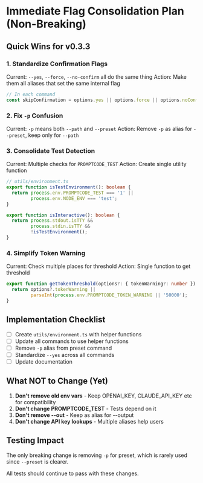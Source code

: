 # Immediate Flag Consolidation Plan (Non-Breaking)

## Quick Wins for v0.3.3

### 1. Standardize Confirmation Flags
Current: `--yes`, `--force`, `--no-confirm` all do the same thing
Action: Make them all aliases that set the same internal flag

```typescript
// In each command
const skipConfirmation = options.yes || options.force || options.noConfirm;
```

### 2. Fix `-p` Confusion
Current: `-p` means both `--path` and `--preset`
Action: Remove `-p` as alias for `--preset`, keep only for `--path`

### 3. Consolidate Test Detection
Current: Multiple checks for `PROMPTCODE_TEST`
Action: Create single utility function

```typescript
// utils/environment.ts
export function isTestEnvironment(): boolean {
  return process.env.PROMPTCODE_TEST === '1' || 
         process.env.NODE_ENV === 'test';
}

export function isInteractive(): boolean {
  return process.stdout.isTTY && 
         process.stdin.isTTY && 
         !isTestEnvironment();
}
```

### 4. Simplify Token Warning
Current: Check multiple places for threshold
Action: Single function to get threshold

```typescript
export function getTokenThreshold(options?: { tokenWarning?: number }): number {
  return options?.tokenWarning || 
         parseInt(process.env.PROMPTCODE_TOKEN_WARNING || '50000');
}
```

## Implementation Checklist

- [ ] Create `utils/environment.ts` with helper functions
- [ ] Update all commands to use helper functions
- [ ] Remove `-p` alias from preset command
- [ ] Standardize `--yes` across all commands
- [ ] Update documentation

## What NOT to Change (Yet)

1. **Don't remove old env vars** - Keep OPENAI_KEY, CLAUDE_API_KEY etc for compatibility
2. **Don't change PROMPTCODE_TEST** - Tests depend on it
3. **Don't remove --out** - Keep as alias for --output
4. **Don't change API key lookups** - Multiple aliases help users

## Testing Impact

The only breaking change is removing `-p` for preset, which is rarely used since `--preset` is clearer.

All tests should continue to pass with these changes.